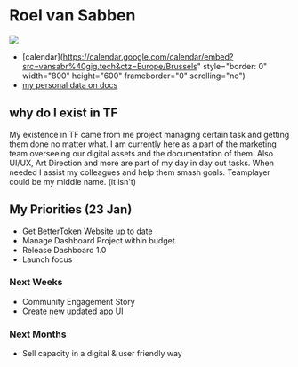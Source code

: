 # Roel van Sabben
![](https://docs.greenitglobe.com/gig/data_team/raw/master/team/gig/sales_marketing/roel_vansabben/unprocessed.jpg)

- [calendar](https://calendar.google.com/calendar/embed?src=vansabr%40gig.tech&ctz=Europe/Brussels" style="border: 0" width="800" height="600" frameborder="0" scrolling="no")
- [my personal data on docs](https://docs.grid.tf/threefold/data_team/src/branch/master/team/sales_marketing/roel_van_sabben/roel_van_sabben.toml)

## why do I exist in TF 

My existence in TF came from me project managing certain task and getting them done no matter what.
I am currently here as a part of the marketing team overseeing our digital assets and the documentation of them.
Also UI/UX, Art Direction and more are part of my day in day out tasks. When needed I assist my colleagues and help them smash goals. Teamplayer could be my middle name. (it isn't)


## My Priorities (23 Jan)
- Get BetterToken Website up to date
- Manage Dashboard Project within budget
- Release Dashboard 1.0
- Launch focus

### Next Weeks
- Community Engagement Story 
- Create new updated app UI


### Next Months
- Sell capacity in a digital & user friendly way